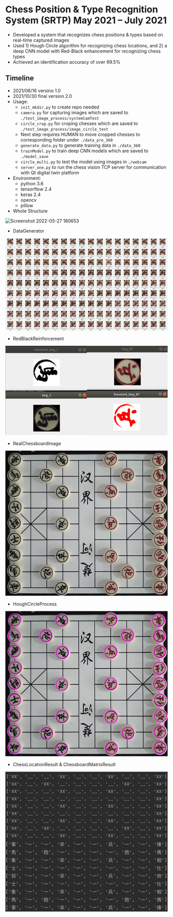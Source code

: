 # Chess Position & Type Recognition System (SRTP)	May 2021 – July 2021

- Developed a system that recognizes chess positions & types based on real-time captured images
- Used 1) Hough Circle algorithm for recognizing chess locations, and 2) a deep CNN model with Red-Black enhancement for recognizing chess types
- Achieved an identification accuracy of over 99.5%

## Timeline

- 2021/06/16 versino 1.0
- 2021/10/30 final version 2.0
- Usage:
    - `init_mkdir.py` to create repo needed
    - `camera.py` for capturing images which are saved to `./test_image_process/systemCamTest`
    - `circle_crop.py` for croping chesses which are saved to `./test_image_process/image_circle_test`
    - Next step requires HUMAN to move cropped chesses to corresponding folder under `./data_pre_360`
    - `generate_data.py` to generate training data in `./data_360`
    - `trainModel.py` to train deep CNN models which are saved to `./model_save`
    - `circle_multi.py` to test the model using images in `./webcam`
    - `server_one.py` to run the chess vision TCP server for communication with Qt digital twin platform
- Environment:
    - python 3.6
    - tensorflow 2.4
    - keras 2.4
    - opencv
    - pillow
- Whole Structure

![Screenshot 2022-05-27 180653](https://user-images.githubusercontent.com/67775090/170679176-e01f23dd-6be9-42be-af77-70f440031236.png)

- DataGenerator

![1](https://github.com/LeBronLiHD/SRTP_CNN_ChessBoardGenerating/blob/master/chess_cnn/1.png)

- RedBlackReinforcement

![1](https://github.com/LeBronLiHD/SRTP_CNN_ChessBoardGenerating/blob/master/chess_cnn/2.png)

- RealChessboardImage

![2](https://github.com/LeBronLiHD/SRTP_CNN_ChessBoardGenerating/blob/master/chess_cnn/3.jpg)

- HoughCircleProcess

![2](https://github.com/LeBronLiHD/SRTP_CNN_ChessBoardGenerating/blob/master/chess_cnn/4.jpg)

- ChessLocationResult & ChessboardMatrixResult

![4](https://github.com/LeBronLiHD/SRTP_CNN_ChessBoardGenerating/blob/master/chess_cnn/5.png)
